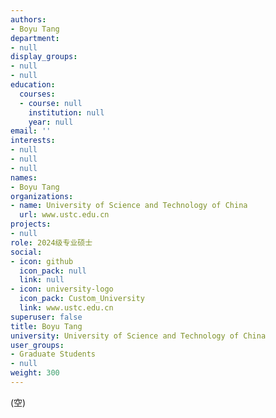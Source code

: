 ```yaml
---
authors:
- Boyu Tang
department:
- null
display_groups:
- null
- null
education:
  courses:
  - course: null
    institution: null
    year: null
email: ''
interests:
- null
- null
- null
names:
- Boyu Tang
organizations:
- name: University of Science and Technology of China
  url: www.ustc.edu.cn
projects:
- null
role: 2024级专业硕士
social:
- icon: github
  icon_pack: null
  link: null
- icon: university-logo
  icon_pack: Custom_University
  link: www.ustc.edu.cn
superuser: false
title: Boyu Tang
university: University of Science and Technology of China
user_groups:
- Graduate Students
- null
weight: 300
---
```


(空)
